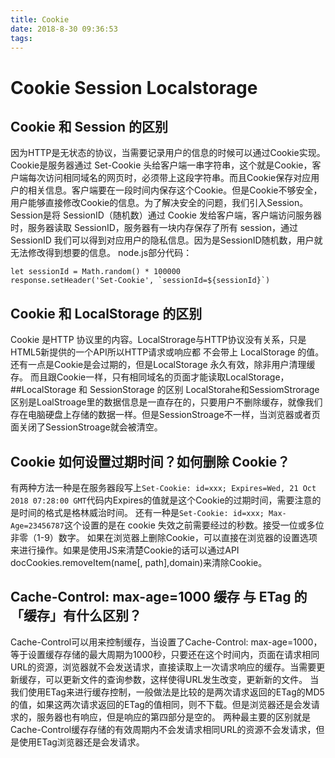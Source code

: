 ```yaml
---
title: Cookie
date: 2018-8-30 09:36:53
tags:
---
```


# Cookie Session Localstorage 
## Cookie 和 Session 的区别
因为HTTP是无状态的协议，当需要记录用户的信息的时候可以通过Cookie实现。
Cookie是服务器通过 Set-Cookie 头给客户端一串字符串，这个就是Cookie，客户端每次访问相同域名的网页时，必须带上这段字符串。而且Cookie保存对应用户的相关信息。客户端要在一段时间内保存这个Cookie。但是Cookie不够安全，用户能够直接修改Cookie的信息。为了解决安全的问题，我们引入Session。
Session是将 SessionID（随机数）通过 Cookie 发给客户端，客户端访问服务器时，服务器读取 SessionID，服务器有一块内存保存了所有 session，通过 SessionID 我们可以得到对应用户的隐私信息。因为是SessionID随机数，用户就无法修改得到想要的信息。
node.js部分代码：
```
let sessionId = Math.random() * 100000
response.setHeader('Set-Cookie', `sessionId=${sessionId}`)
```
## Cookie 和 LocalStorage 的区别
Cookie 是HTTP 协议里的内容。LocalStrorage与HTTP协议没有关系，只是HTML5新提供的一个API所以HTTP请求或响应都 不会带上 LocalStorage 的值。还有一点是Cookie是会过期的，但是LocalStorage 永久有效，除非用户清理缓存。
而且跟Cookie一样，只有相同域名的页面才能读取LocalStorage，
##LocalStorage 和 SessionStorage 的区别
LocalStorahe和SessiomStrorage区别是LoalStroage里的数据信息是一直存在的，只要用户不删除缓存，就像我们存在电脑硬盘上存储的数据一样。但是SessionStroage不一样，当浏览器或者页面关闭了SessionStroage就会被清空。
## Cookie 如何设置过期时间？如何删除 Cookie？
有两种方法一种是在服务器段写上```Set-Cookie: id=xxx; Expires=Wed, 21 Oct 2018 07:28:00 GMT```代码内Expires的值就是这个Cookie的过期时间，需要注意的是时间的格式是格林威治时间。
还有一种是```Set-Cookie: id=xxx; Max-Age=23456787```这个设置的是在 cookie 失效之前需要经过的秒数。接受一位或多位非零（1-9）数字。
如果在浏览器上删除Cookie，可以直接在浏览器的设置选项来进行操作。如果是使用JS来清楚Cookie的话可以通过API
docCookies.removeItem(name[, path],domain)来清除Cookie。
## Cache-Control: max-age=1000 缓存 与 ETag 的「缓存」有什么区别？
Cache-Control可以用来控制缓存，当设置了Cache-Control: max-age=1000，等于设置缓存存储的最大周期为1000秒，只要还在这个时间内，页面在请求相同URL的资源，浏览器就不会发送请求，直接读取上一次请求响应的缓存。当需要更新缓存，可以更新文件的查询参数，这样使得URL发生改变，更新新的文件。
当我们使用ETag来进行缓存控制，一般做法是比较的是两次请求返回的ETag的MD5的值，如果这两次请求返回的ETag的值相同，则不下载。但是浏览器还是会发请求的，服务器也有响应，但是响应的第四部分是空的。
两种最主要的区别就是Cache-Control缓存存储的有效周期内不会发请求相同URL的资源不会发请求，但是使用ETag浏览器还是会发请求。
